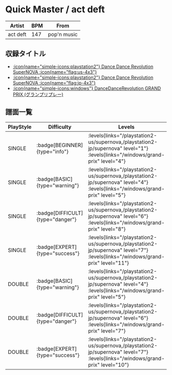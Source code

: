 # Quick Master / act deft

|Artist|BPM|From|
|------|---|----|
|act deft|147|pop'n music|

## 収録タイトル

- [:icon{name="simple-icons:playstation2"} Dance Dance Revolution SuperNOVA :icon{name="flag:us-4x3"}](/playstation2-us/supernova)
- [:icon{name="simple-icons:playstation2"} Dance Dance Revolution SuperNOVA :icon{name="flag:jp-4x3"}](/playstation2-jp/supernova)
- [:icon{name="simple-icons:windows"} DanceDanceRevolution GRAND PRIX (グランプリプレー)](/windows/grand-prix)

## 譜面一覧

|PlayStyle|Difficulty|Levels|Notes|Movie|
|---------|----------|------|-----|-----|
|SINGLE| :badge[BEGINNER]{type="info"}| :levels{links="/playstation2-us/supernova,/playstation2-jp/supernova" level="1"}  :levels{links="/windows/grand-prix" level="4"}|87/0||
|SINGLE| :badge[BASIC]{type="warning"}| :levels{links="/playstation2-us/supernova,/playstation2-jp/supernova" level="4"}  :levels{links="/windows/grand-prix" level="5"}|139/22||
|SINGLE| :badge[DIFFICULT]{type="danger"}| :levels{links="/playstation2-us/supernova,/playstation2-jp/supernova" level="6"}  :levels{links="/windows/grand-prix" level="8"}|219/10||
|SINGLE| :badge[EXPERT]{type="success"}| :levels{links="/playstation2-us/supernova,/playstation2-jp/supernova" level="7"}  :levels{links="/windows/grand-prix" level="11"}|273/11||
|DOUBLE| :badge[BASIC]{type="warning"}| :levels{links="/playstation2-us/supernova,/playstation2-jp/supernova" level="4"}  :levels{links="/windows/grand-prix" level="5"}|133/21||
|DOUBLE| :badge[DIFFICULT]{type="danger"}| :levels{links="/playstation2-us/supernova,/playstation2-jp/supernova" level="6"}  :levels{links="/windows/grand-prix" level="7"}|217/8||
|DOUBLE| :badge[EXPERT]{type="success"}| :levels{links="/playstation2-us/supernova,/playstation2-jp/supernova" level="7"}  :levels{links="/windows/grand-prix" level="10"}|262/1||
